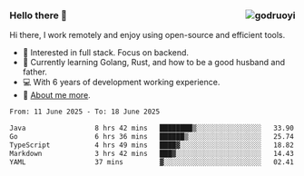 ### Hello there 👋 <img align="right" src="https://github-readme-stats.vercel.app/api?username=godruoyi&show_icons=true" alt="godruoyi" />

Hi there, I work remotely and enjoy using open-source and efficient tools.

- 🔭 Interested in full stack. Focus on backend.
- 🌱 Currently learning Golang, Rust, and how to be a good husband and father.
- 💻 With 6 years of development working experience.
- 👒 [About me more](https://godruoyi.com/posts/about-godruoyi).



<!--START_SECTION:waka-->

```txt
From: 11 June 2025 - To: 18 June 2025

Java                 8 hrs 42 mins   ████████▒░░░░░░░░░░░░░░░░   33.90 %
Go                   6 hrs 36 mins   ██████▒░░░░░░░░░░░░░░░░░░   25.74 %
TypeScript           4 hrs 49 mins   ████▓░░░░░░░░░░░░░░░░░░░░   18.82 %
Markdown             3 hrs 42 mins   ███▓░░░░░░░░░░░░░░░░░░░░░   14.43 %
YAML                 37 mins         ▓░░░░░░░░░░░░░░░░░░░░░░░░   02.41 %
```

<!--END_SECTION:waka-->
